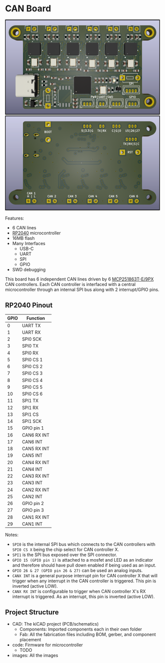 # CAN Board
![](./images/CAN%20Board%20Front.png)
![](./images/CAN%20Board%20Back.png)

Features:
* 6 CAN lines
* [RP2040](https://datasheets.raspberrypi.com/rp2040/rp2040-datasheet.pdf) microcontroller
* 16MB flash
* Many Interfaces
    * USB-C
    * UART
    * SPI
    * GPIO
* SWD debugging

This board has 6 independent CAN lines driven by 6 [MCP251863T-E/9PX](https://ww1.microchip.com/downloads/aemDocuments/documents/APID/ProductDocuments/DataSheets/MCP251863-External-CAN-FD-Controller-with-Integrated-Transceiver-DS20006624.pdf) CAN controllers. Each CAN controller is interfaced with a central microcontroller through an internal SPI bus along with 2 interrupt/GPIO pins.

## RP2040 Pinout
| GPIO | Function |
|------|----------|
| 0 | UART TX | 
| 1 | UART RX |
| 2 | SPI0 SCK |
| 3 | SPI0 TX |
| 4 | SPI0 RX |
| 5 | SPI0 CS 1 |
| 6 | SPI0 CS 2 |
| 7 | SPI0 CS 3 |
| 8 | SPI0 CS 4 |
| 9 | SPI0 CS 5 |
| 10 | SPI0 CS 6 |
| 11 | SPI1 TX |
| 12 | SPI1 RX |
| 13 | SPI1 CS |
| 14 | SPI1 SCK |
| 15 | GPIO pin 1 |
| 16 | CAN6 RX INT |
| 17 | CAN6 INT |
| 18 | CAN5 RX INT |
| 19 | CAN5 INT |
| 20 | CAN4 RX INT |
| 21 | CAN4 INT |
| 22 | CAN3 RX INT |
| 23 | CAN3 INT |
| 24 | CAN2 RX INT |
| 25 | CAN2 INT |
| 26 | GPIO pin 2 |
| 27 | GPIO pin 3 |
| 28 | CAN1 RX INT |
| 29 | CAN1 INT |

Notes:
* `SPI0` is the internal SPI bus which connects to the CAN controllers with `SPI0 CS X` being the chip select for CAN controller X.
* `SPI1` is the SPI bus exposed over the SPI connector.
* `GPIO 15 (GPIO pin 1)` is attached to a mosfet and LED as an indicator and therefore should have pull down enabled if being used as an input.
* `GPIO 26 & 27 (GPIO pin 26 & 27)` can be used an analog inputs.
* `CANX INT` is a general purpose interrupt pin for CAN controller X that will trigger when any interrupt in the CAN controller is triggered. This pin is inverted (active LOW).
* `CANX RX INT` is configurable to trigger when CAN controller X's RX interrupt is triggered. As an interrupt, this pin is inverted (active LOW).

## Project Structure
* CAD: The kiCAD project (PCB/schematics)
    * Components: Imported components each in their own folder
    * Fab: All the fabrication files including BOM, gerber, and component placement
* code: Firmware for microcontroller
    * TODO
* images: All the images